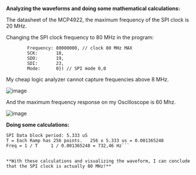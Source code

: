**Analyzing the waveforms and doing some mathematical calculations:**

The datasheet of the MCP4922, the maximum frequency of the SPI clock is 20 MHz.

Changing the SPI clock frequency to 80 MHz in the program:

```	machine.SPI.Configure(machine.SPI2, machine.SPIConfig{
		Frequency: 80000000, // clock 80 MHz MAX
		SCK:       18,
		SDO:       19,
		SDI:       23,
		Mode:      0}) // SPI mode 0,0
```

My cheap logic analyzer cannot capture frequencies above 8 MHz.

![image](https://github.com/Gustavomurta/tinyGo_my_experiments/assets/4587366/694633a3-a6f6-4a00-bdea-3c544c24d5c4)

And the maximum frequency response on my Oscilloscope is 60 Mhz.

![image](https://github.com/Gustavomurta/tinyGo_my_experiments/assets/4587366/1581a5c8-ce6d-44a5-a5ba-e7e00fe2159e)


**Doing some calculations:**

```SPI Clock: 80 MHz 
SPI Data block period: 5.333 uS 
T = Each Ramp has 256 points.   256 x 5.333 us = 0.001365248
Freq = 1 / T     1 / 0.001365248 = 732,46 Hz```


**With these calculations and visualizing the waveform, I can conclude that the SPI clock is actually 80 MHz!**

